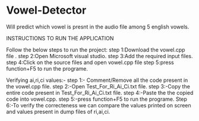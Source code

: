 # Vowel-Detector
Will predict which vowel is presnt in the audio file among 5 english vowels. 
 
INSTRUCTIONS TO RUN THE APPLICATION

Follow the below steps to run the project:
step 1:Download the vowel.cpp file .
step 2:Open Microsoft visual studio.
step 3:Add the required input files.
step 4:Click on the source files and open vowel.cpp file
step 5:press function+F5 to run the programe.

Verifying ai,ri,ci values:-
step 1:- Comment/Remove all the code present in the vowel.cpp file.
step 2:-Open Test_For_Ri_Ai_Ci.txt file.
step 3:-Copy the entire code present in Test_For_Ri_Ai_Ci.txt file.
step 4:-Paste the the copied code into vowel.cpp.
step 5:-press function+F5 to run the programe.
Step 6:-To verify the correcteness we can compare the values printed on screen and values present in dump files of ri,ai,ci. 





